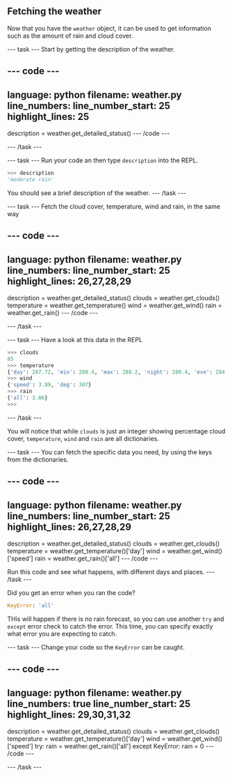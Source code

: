 ## Fetching the weather

Now that you have the `weather` object, it can be used to get information such as the amount of rain and cloud cover.

--- task ---
Start by getting the description of the weather.

--- code ---
---
language: python
filename: weather.py
line_numbers: 
line_number_start: 25
highlight_lines: 25
---
description = weather.get_detailed_status()
--- /code ---

--- /task ---

--- task ---
Run your code an then type `description` into the REPL.

```python
>>> description
'moderate rain'
```

You should see a brief description of the weather.
--- /task ---

--- task ---
Fetch the cloud cover, temperature, wind and rain, in the same way

--- code ---
---
language: python
filename: weather.py
line_numbers: 
line_number_start: 25
highlight_lines: 26,27,28,29
---
description = weather.get_detailed_status()
clouds = weather.get_clouds()
temperature = weather.get_temperature()
wind = weather.get_wind()
rain = weather.get_rain()
--- /code ---

--- /task ---

--- task ---
Have a look at this data in the REPL
```python
>>> clouds
85
>>> temperature
{'day': 287.72, 'min': 280.4, 'max': 288.2, 'night': 280.4, 'eve': 284.76, 'morn': 281.22}
>>> wind
{'speed': 3.89, 'deg': 307}
>>> rain
{'all': 3.06}
>>> 
```
--- /task ---

You will notice that while `clouds` is just an integer showing percentage cloud cover, `temperature`, `wind` and `rain` are all dictionaries.

--- task ---
You can fetch the specific data you need, by using the keys from the dictionaries.

--- code ---
---
language: python
filename: weather.py
line_numbers: 
line_number_start: 25
highlight_lines: 26,27,28,29
---
description = weather.get_detailed_status()
clouds = weather.get_clouds()
temperature = weather.get_temperature()['day']
wind = weather.get_wind()['speed']
rain = weather.get_rain()['all']
--- /code ---

Run this code and see what happens, with different days and places.
--- /task ---

Did you get an error when you ran the code?

```python
KeyError: 'all'
```

THis will happen if there is no rain forecast, so you can use another `try` and `except` error check to catch the error. This time, you can specify exactly what error you are expecting to catch.

--- task ---
Change your code so the `KeyError` can be caught.

--- code ---
---
language: python
filename: weather.py
line_numbers: true
line_number_start: 25
highlight_lines: 29,30,31,32
---
description = weather.get_detailed_status()
clouds = weather.get_clouds()
temperature = weather.get_temperature()['day']
wind = weather.get_wind()['speed']
try:
    rain = weather.get_rain()['all']
except KeyError:
    rain = 0
--- /code ---

--- /task ---
